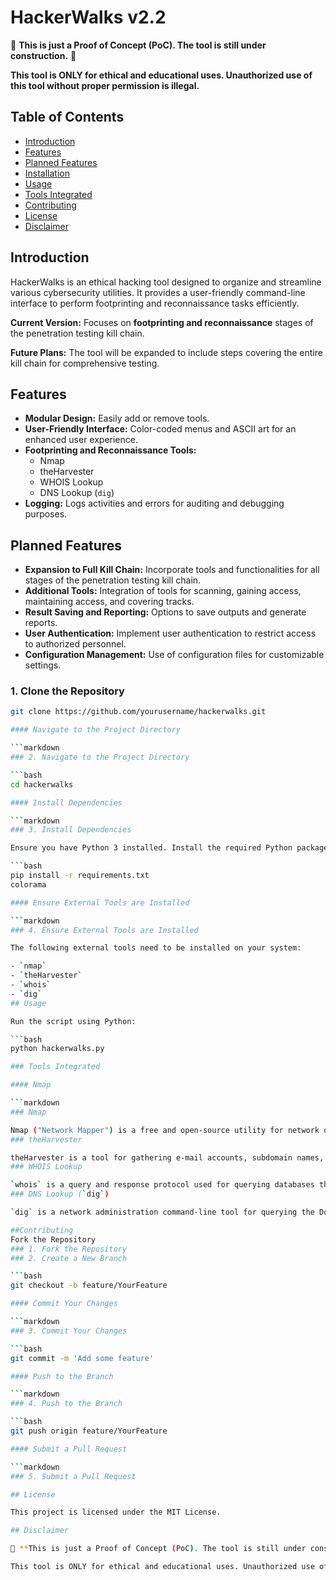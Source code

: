 # HackerWalks v2.2

🚧 **This is just a Proof of Concept (PoC). The tool is still under construction.** 🚧

**This tool is ONLY for ethical and educational uses. Unauthorized use of this tool without proper permission is illegal.**
## Table of Contents

- [Introduction](#introduction)
- [Features](#features)
- [Planned Features](#planned-features)
- [Installation](#installation)
- [Usage](#usage)
- [Tools Integrated](#tools-integrated)
- [Contributing](#contributing)
- [License](#license)
- [Disclaimer](#disclaimer)
## Introduction

HackerWalks is an ethical hacking tool designed to organize and streamline various cybersecurity utilities. It provides a user-friendly command-line interface to perform footprinting and reconnaissance tasks efficiently.

**Current Version:** Focuses on **footprinting and reconnaissance** stages of the penetration testing kill chain.

**Future Plans:** The tool will be expanded to include steps covering the entire kill chain for comprehensive testing.
## Features

- **Modular Design:** Easily add or remove tools.
- **User-Friendly Interface:** Color-coded menus and ASCII art for an enhanced user experience.
- **Footprinting and Reconnaissance Tools:**
  - Nmap
  - theHarvester
  - WHOIS Lookup
  - DNS Lookup (`dig`)
- **Logging:** Logs activities and errors for auditing and debugging purposes.
## Planned Features

- **Expansion to Full Kill Chain:** Incorporate tools and functionalities for all stages of the penetration testing kill chain.
- **Additional Tools:** Integration of tools for scanning, gaining access, maintaining access, and covering tracks.
- **Result Saving and Reporting:** Options to save outputs and generate reports.
- **User Authentication:** Implement user authentication to restrict access to authorized personnel.
- **Configuration Management:** Use of configuration files for customizable settings.
### 1. Clone the Repository

```bash
git clone https://github.com/yourusername/hackerwalks.git

#### Navigate to the Project Directory

```markdown
### 2. Navigate to the Project Directory

```bash
cd hackerwalks

#### Install Dependencies

```markdown
### 3. Install Dependencies

Ensure you have Python 3 installed. Install the required Python packages:

```bash
pip install -r requirements.txt
colorama

#### Ensure External Tools are Installed

```markdown
### 4. Ensure External Tools are Installed

The following external tools need to be installed on your system:

- `nmap`
- `theHarvester`
- `whois`
- `dig`
## Usage

Run the script using Python:

```bash
python hackerwalks.py

### Tools Integrated

#### Nmap

```markdown
### Nmap

Nmap ("Network Mapper") is a free and open-source utility for network discovery and security auditing.
### theHarvester

theHarvester is a tool for gathering e-mail accounts, subdomain names, virtual hosts, open ports, banners, and employee names from different public sources.
### WHOIS Lookup

`whois` is a query and response protocol used for querying databases that store registered users or assignees of an Internet resource.
### DNS Lookup (`dig`)

`dig` is a network administration command-line tool for querying the Domain Name System (DNS).

##Contributing
Fork the Repository
### 1. Fork the Repository
### 2. Create a New Branch

```bash
git checkout -b feature/YourFeature

#### Commit Your Changes

```markdown
### 3. Commit Your Changes

```bash
git commit -m 'Add some feature'

#### Push to the Branch

```markdown
### 4. Push to the Branch

```bash
git push origin feature/YourFeature

#### Submit a Pull Request

```markdown
### 5. Submit a Pull Request

## License

This project is licensed under the MIT License.

## Disclaimer

🚧 **This is just a Proof of Concept (PoC). The tool is still under construction.** 🚧

This tool is ONLY for ethical and educational uses. Unauthorized use of this tool without proper permission is illegal. The author is not responsible for any misuse or damage caused by this tool.


